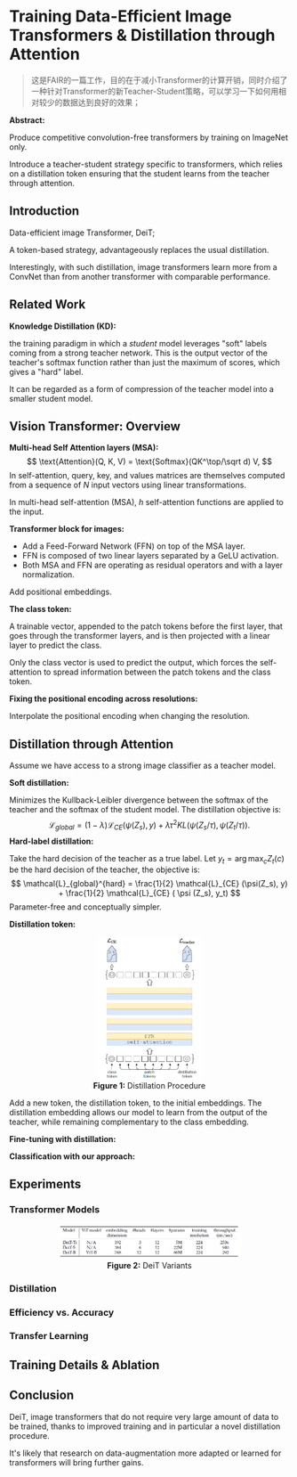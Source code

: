 # Training Data-Efficient Image Transformers & Distillation through Attention

> 这是FAIR的一篇工作，目的在于减小Transformer的计算开销，同时介绍了一种针对Transformer的新Teacher-Student策略，可以学习一下如何用相对较少的数据达到良好的效果；

**Abstract:**

Produce competitive convolution-free transformers by training on ImageNet only.

Introduce a teacher-student strategy specific to transformers, which relies on a distillation token ensuring that the student learns from the teacher through attention.

## Introduction

Data-efficient image Transformer, DeiT;

A token-based strategy, advantageously replaces the usual distillation.

Interestingly, with such distillation, image transformers learn more from a ConvNet than from another transformer with comparable performance.

## Related Work

**Knowledge Distillation (KD):** 

the training paradigm in which a *student* model leverages "soft" labels coming from a strong teacher network. This is the output vector of the teacher's softmax function rather than just the maximum of scores, which gives a "hard" label.

It can be regarded as a form of compression of the teacher model into a smaller student model.

## Vision Transformer: Overview

**Multi-head Self Attention layers (MSA):**
$$
\text{Attention}(Q, K, V) = \text{Softmax}(QK^\top/\sqrt d) V,
$$
In self-attention, query, key, and values matrices are themselves computed from a sequence of $N$ input vectors using linear transformations.

In multi-head self-attention (MSA), $h$ self-attention functions are applied to the input.

**Transformer block for images:**

- Add a Feed-Forward Network (FFN) on top of the MSA layer.
- FFN is composed of two linear layers separated by a GeLU activation.
- Both MSA and FFN are operating as residual operators and with a layer normalization.

Add positional embeddings.

**The class token:**

A trainable vector, appended to the patch tokens before the first layer, that goes through the transformer layers, and is then projected with a linear layer to predict the class.

Only the class vector is used to predict the output, which forces the self-attention to spread information between the patch tokens and the class token.

**Fixing the positional encoding across resolutions:**

Interpolate the positional encoding when changing the resolution.

## Distillation through Attention

Assume we have access to a strong image classifier as a teacher model.

**Soft distillation:**

Minimizes the Kullback-Leibler divergence between the softmax of the teacher and the softmax of the student model. The distillation objective is:
$$
\mathcal{L}_{global} = (1 - \lambda) \mathcal{L}_{CE}(\psi(Z_s), y) + \lambda \tau^2 KL(\psi (Z_s / \tau), \psi(Z_t / \tau)).
$$
**Hard-label distillation:**

Take the hard decision of the teacher as a true label. Let $y_t = \arg \max_c Z_t(c)$ be the hard decision of the teacher, the objective is:
$$
\mathcal{L}_{global}^{hard} = \frac{1}{2} \mathcal{L}_{CE} (\psi(Z_s), y) + \frac{1}{2} \mathcal{L}_{CE} ( \psi (Z_s), y_t)
$$
Parameter-free and conceptually simpler.

**Distillation token:**

<center>
    <img src="./imgs/distillation_token_deit.png" alt="Distillation Token" style="zoom:40%;" /><br/>
    <caption><b>Figure 1:</b> Distillation Procedure</caption>
</center>

Add a new token, the distillation token, to the initial embeddings. The distillation embedding allows our model to learn from the output of the teacher, while remaining complementary to the class embedding.

**Fine-tuning with distillation:**

**Classification with our approach:**

## Experiments 

### Transformer Models

<center>
    <img src="./imgs/deit_variants.png" alt="DeiT Variants" style="zoom:40%;"/><br/>
    <caption><b>Figure 2:</b> DeiT Variants</caption>
</center>

### Distillation



### Efficiency vs. Accuracy



### Transfer Learning



## Training Details & Ablation



## Conclusion

DeiT, image transformers that do not require very large amount of data to be trained, thanks to improved training and in particular a novel distillation procedure.

It's likely that research on data-augmentation more adapted or learned for transformers will bring further gains.